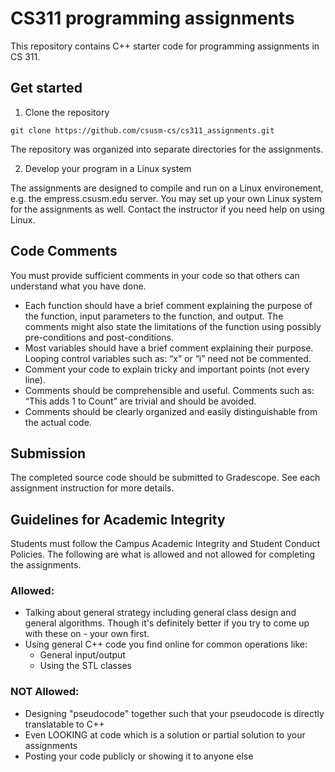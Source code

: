 # CS311 programming assignments
This repository contains C++ starter code for programming assignments in CS 311. 

## Get started
1. Clone the repository
```
git clone https://github.com/csusm-cs/cs311_assignments.git
```
The repository was organized into separate directories for the assignments.

2. Develop your program in a Linux system

The assignments are designed to compile and run on a Linux environement, e.g. the empress.csusm.edu server. You may set up your own Linux system for the assignments as well. Contact the instructor if you need help on using Linux.

## Code Comments
You must provide sufficient comments in your code so that others can understand what you have done. 
- Each function should have a brief comment explaining the purpose of the function, input parameters to the function, and output. The comments might also state the limitations of the function using possibly pre-conditions and post-conditions.
- Most variables should have a brief comment explaining their purpose. Looping control variables such as: “x” or “i” need not be commented.
- Comment your code to explain tricky and important points (not every line).
- Comments should be comprehensible and useful. Comments such as: “This adds 1 to Count” are trivial and should be avoided.
- Comments should be clearly organized and easily distinguishable from the actual code.

## Submission
The completed source code should be submitted to Gradescope. See each assignment instruction for more details.

## Guidelines for Academic Integrity
Students must follow the Campus Academic Integrity and Student Conduct Policies. The following are what is allowed and not allowed for completing the assignments. 
### Allowed:
- Talking about general strategy including general class design and general algorithms. Though it's definitely better if you try to come up with these on  - your own first.
- Using general C++ code you find online for common operations like:
  - General input/output
  - Using the STL classes
### NOT Allowed:
- Designing "pseudocode" together such that your pseudocode is directly translatable to C++
- Even LOOKING at code which is a solution or partial solution to your assignments
- Posting your code publicly or showing it to anyone else

